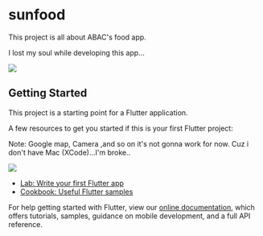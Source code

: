 # sunfood

This project is all about ABAC's food app.

I lost my soul while developing this app...


<img src="https://media.giphy.com/media/zOvBKUUEERdNm/giphy.gif"  />


## Getting Started

This project is a starting point for a Flutter application.

A few resources to get you started if this is your first Flutter project:

Note: Google map, Camera ,and so on it's not gonna work for now. Cuz i don't have Mac (XCode)...I'm broke..

<img src="https://media.giphy.com/media/7TH12SPk3NNug/giphy.gif"  />


- [Lab: Write your first Flutter app](https://flutter.dev/docs/get-started/codelab)
- [Cookbook: Useful Flutter samples](https://flutter.dev/docs/cookbook)

For help getting started with Flutter, view our
[online documentation](https://flutter.dev/docs), which offers tutorials,
samples, guidance on mobile development, and a full API reference.
